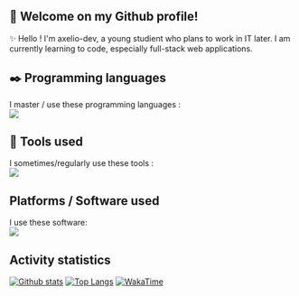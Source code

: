 ## 👋 Welcome on my Github profile! 
✨ Hello ! I'm axelio-dev, a young studient who plans to work in IT later. I am currently learning to code, especially full-stack web applications.

## ✒️ Programming languages

I master / use these programming languages :
<br /><a href="#">[![](https://skillicons.dev/icons?i=html,css,js,ts,&theme=dark)]()</a>

## 🧰 Tools used

I sometimes/regularly use these tools :
<br /><a href="#">[![](https://skillicons.dev/icons?i=nextjs,react,tailwind,mongodb,git,&theme=dark)]()</a>

## Platforms / Software used

I use these software:
<br /><a href="#">[![](https://skillicons.dev/icons?i=github,vscode,discord&theme=dark)]()</a>

## Activity statistics

<a href="#">![Github stats](https://github-readme-stats.vercel.app/api?username=axelio-dev&theme=blueberry&show_icons=true&hide_border=true&line_height=20)</a>
<a href="#">![Top Langs](https://github-readme-stats.vercel.app/api/top-langs/?username=axelio-dev&exclude_repo=game-of-life&layout=compact&theme=blueberry&hide_border=true)</a>
<a href="#">![WakaTime](https://github-readme-stats.vercel.app/api/wakatime/?username=axelio_dev&theme=blueberry&layout=compact&hide_border=true&langs_count=6)</a>
